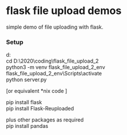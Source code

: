 # flask file upload demos   

simple demo of file uploading with flask.  

### Setup  

d:  
cd D:\2020\coding\flask_file_upload_2  
python3 -m venv flask_file_upload_2_env  
flask_file_upload_2_env\Scripts\activate  
python server.py  

[or equivalent *nix code ]  

pip install flask  
pip install Flask-Reuploaded   

plus other packages as required  
pip install pandas   
